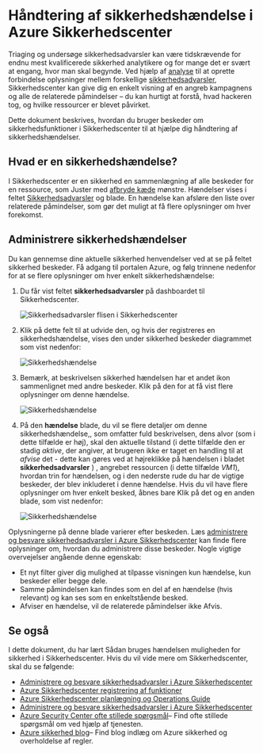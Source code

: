 <properties
   pageTitle="Håndtering af sikkerhedshændelse i Azure Sikkerhedscenter | Microsoft Azure"
   description="Dette dokument hjælper dig med at bruge Azure Security Center-funktioner til at håndtere sikkerhedshændelser."
   services="security-center"
   documentationCenter="na"
   authors="YuriDio"
   manager="swadhwa"
   editor=""/>

<tags
   ms.service="security-center"
   ms.topic="hero-article"
   ms.devlang="na"
   ms.tgt_pltfrm="na"
   ms.workload="na"
   ms.date="10/18/2016"
   ms.author="yurid"/>

# <a name="handling-security-incident-in-azure-security-center"></a>Håndtering af sikkerhedshændelse i Azure Sikkerhedscenter 
Triaging og undersøge sikkerhedsadvarsler kan være tidskrævende for endnu mest kvalificerede sikkerhed analytikere og for mange det er svært at engang, hvor man skal begynde. Ved hjælp af [analyse](security-center-detection-capabilities.md) til at oprette forbindelse oplysninger mellem forskellige [sikkerhedsadvarsler](security-center-managing-and-responding-alerts.md), Sikkerhedscenter kan give dig en enkelt visning af en angreb kampagnens og alle de relaterede påmindelser – du kan hurtigt at forstå, hvad hackeren tog, og hvilke ressourcer er blevet påvirket.

Dette dokument beskrives, hvordan du bruger beskeder om sikkerhedsfunktioner i Sikkerhedscenter til at hjælpe dig håndtering af sikkerhedshændelser.


## <a name="what-is-a-security-incident"></a>Hvad er en sikkerhedshændelse?

I Sikkerhedscenter er en sikkerhed en sammenlægning af alle beskeder for en ressource, som Juster med [afbryde kæde](https://blogs.technet.microsoft.com/office365security/addressing-your-cxos-top-five-cloud-security-concerns/) mønstre. Hændelser vises i feltet [Sikkerhedsadvarsler](security-center-managing-and-responding-alerts.md) og blade. En hændelse kan afsløre den liste over relaterede påmindelser, som gør det muligt at få flere oplysninger om hver forekomst.

## <a name="managing-security-incidents"></a>Administrere sikkerhedshændelser

Du kan gennemse dine aktuelle sikkerhed henvendelser ved at se på feltet sikkerhed beskeder. Få adgang til portalen Azure, og følg trinnene nedenfor for at se flere oplysninger om hver enkelt sikkerhedshændelse:

1. Du får vist feltet **sikkerhedsadvarsler** på dashboardet til Sikkerhedscenter.

    ![Sikkerhedsadvarsler flisen i Sikkerhedscenter](./media/security-center-incident/security-center-incident-fig1.png)

2.  Klik på dette felt til at udvide den, og hvis der registreres en sikkerhedshændelse, vises den under sikkerhed beskeder diagrammet som vist nedenfor:

    ![Sikkerhedshændelse](./media/security-center-incident/security-center-incident-fig2.png)

3.  Bemærk, at beskrivelsen sikkerhed hændelsen har et andet ikon sammenlignet med andre beskeder. Klik på den for at få vist flere oplysninger om denne hændelse.

    ![Sikkerhedshændelse](./media/security-center-incident/security-center-incident-fig3.png)

4.  På den **hændelse** blade, du vil se flere detaljer om denne sikkerhedshændelse,, som omfatter fuld beskrivelsen, dens alvor (som i dette tilfælde er høj), skal den aktuelle tilstand (i dette tilfælde den er stadig *aktive*, der angiver, at brugeren ikke er taget en handling til at *afvise* det - dette kan gøres ved at højreklikke på hændelsen i bladet **sikkerhedsadvarsler** ) , angrebet ressourcen (i dette tilfælde *VM1*), hvordan trin for hændelsen, og i den nederste rude du har de vigtige beskeder, der blev inkluderet i denne hændelse. Hvis du vil have flere oplysninger om hver enkelt besked, åbnes bare Klik på det og en anden blade, som vist nedenfor:

    ![Sikkerhedshændelse](./media/security-center-incident/security-center-incident-fig4.png)

Oplysningerne på denne blade varierer efter beskeden. Læs [administrere og besvare sikkerhedsadvarsler i Azure Sikkerhedscenter](security-center-managing-and-responding-alerts.md) kan finde flere oplysninger om, hvordan du administrere disse beskeder. Nogle vigtige overvejelser angående denne egenskab:

- Et nyt filter giver dig mulighed at tilpasse visningen kun hændelse, kun beskeder eller begge dele. 
- Samme påmindelsen kan findes som en del af en hændelse (hvis relevant) og kan ses som en enkeltstående besked. 
- Afviser en hændelse, vil de relaterede påmindelser ikke Afvis.

## <a name="see-also"></a>Se også

I dette dokument, du har lært Sådan bruges hændelsen muligheden for sikkerhed i Sikkerhedscenter. Hvis du vil vide mere om Sikkerhedscenter, skal du se følgende:

- [Administrere og besvare sikkerhedsadvarsler i Azure Sikkerhedscenter](security-center-managing-and-responding-alerts.md)
- [Azure Sikkerhedscenter registrering af funktioner](security-center-detection-capabilities.md)
- [Azure Sikkerhedscenter planlægning og Operations Guide](security-center-planning-and-operations-guide.md)
- [Administrere og besvare sikkerhedsadvarsler i Azure Sikkerhedscenter](security-center-managing-and-responding-alerts.md)
- [Azure Security Center ofte stillede spørgsmål](security-center-faq.md)– Find ofte stillede spørgsmål om ved hjælp af tjenesten.
- [Azure sikkerhed blog](http://blogs.msdn.com/b/azuresecurity/)– Find blog indlæg om Azure sikkerhed og overholdelse af regler.
